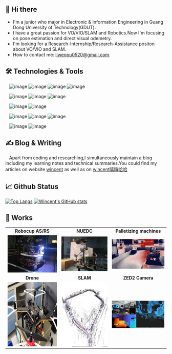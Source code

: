 
## 👋 Hi there 
- I'm a junior who major in Electronic & Information Engineering in Guang Dong University of Technology(GDUT).
- I have a great passion for VO/VIO/SLAM and Robotics.Now I'm focusing on pose estimation and direct visual odemetry.
- I'm looking for a Research-Internship/Research-Assistance positon about VO/VIO and SLAM.
- How to contact me: liwenpu0520@gmail.com.

## 🛠️ Technologies & Tools
&nbsp;&nbsp; ![image](https://img.shields.io/badge/Code-C/C++-green.svg) ![image](https://img.shields.io/badge/Code-Python-green.svg) ![image](https://img.shields.io/badge/Code-Matlab-green.svg) ![image](https://img.shields.io/badge/Code-Simulink-green.svg)

&nbsp;&nbsp; ![image](https://img.shields.io/badge/Kit-STM32-yellow.svg) ![image](https://img.shields.io/badge/Kit-Pixhawk-yellow.svg) ![image](https://img.shields.io/badge/Kit-JetsonNano-yellow.svg)

&nbsp;&nbsp; ![image](https://img.shields.io/badge/Sensor-ZED2Camera-orange.svg) ![image](https://img.shields.io/badge/Sensor-IntelT265-orange.svg)

&nbsp;&nbsp; ![image](https://img.shields.io/badge/Tool-ROS-purple.svg) ![image](https://img.shields.io/badge/Tool-Dronekit-purple.svg) ![image](https://img.shields.io/badge/Tool-Mavlink-purple.svg)


&nbsp;&nbsp; ![image](https://img.shields.io/badge/OS-Linux-blue.svg) ![image](https://img.shields.io/badge/OS-Windows-blue.svg)  

## ✍️ Blog & Writing
&nbsp;&nbsp; Apart from coding and researching,I simultaneously maintain a blog including my learning notes and technical summaries.You could find my articles on website [wincent](https://www.zhihu.com/people/wincent-84) as well as on [wincent嘻嘻哈哈](https://blog.csdn.net/weixin_50950634?type=blog)

## 📈 Github Status

[![Top Langs](https://github-readme-stats.vercel.app/api/top-langs/?username=akawincent&theme=tokyonight)](https://github.com/anuraghazra/github-readme-stats)
[![Wincent's GitHub stats](https://github-readme-stats.vercel.app/api?username=akawincent&count_private=true&show_icons=true&theme=tokyonight)](https://github.com/anuraghazra/github-readme-stats)

## 🤖 Works
<table>
  <tbody>
    <tr>
      <td align="center"><b>Robocup AS/RS</b></td>
      <td align="center"><b>NUEDC</b></td>
      <td align="center"><b>Palletizing machines</b></td>
    </tr>
    <tr></tr>
    <tr>
      <td align="center"><img alt="Robocup AS/RS" src="display/Robot.jpg" ></td>
      <td align="center"><img alt="NUEDC" src="display/lite car.jpg" ></td>
      <td align="center"><img alt="Palletizing machines" src="display/shengshiyan.jpg" ></td>
    </tr>
    <tr></tr>
    <tr>
      <td align="center"><b>Drone</b></td>
      <td align="center"><b>SLAM</b></td>
      <td align="center"><b>ZED2 Camera</b></td>
    </tr>
    <tr></tr>
    <tr>
      <td align="center"><img alt="Drone" src="display/UAV.png" width="300px" height="200px"></td>
      <td align="center"><img alt="SLAM" src="display/SLAM.png" width="300px" height="200px"></td>
      <td align="center"><img alt="ZED2 Camera" src="display/fusion.png" ></td>
    </tr>
    <tr></tr>
  <tbody>
</table>





<!--
**akawincent/akawincent** is a ✨ _special_ ✨ repository because its `README.md` (this file) appears on your GitHub profile.

Here are some ideas to get you started:

- 🔭 I’m currently working on ...
- 🌱 I’m currently learning ...
- 👯 I’m looking to collaborate on ...
- 🤔 I’m looking for help with ...
- 💬 Ask me about ...
- 📫 How to reach me: ...
- 😄 Pronouns: ...
- ⚡ Fun fact: ...
-->
